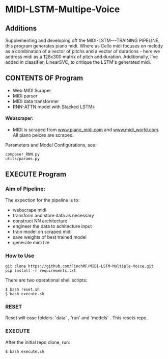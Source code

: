 # MIDI-LSTM-Multipe-Voice

## Additions

Supplementing and developing off the MIDI-LSTM---TRAINING PIPELINE, this program generates piano midi. Where as Cello midi focuses on melody as a combination of a vector of pitchs and a vector of durations - here we address midi as a 128x300 matrix of pitch and duration. Additionally, I've added in classifier, LinearSVC, to critique the LSTM's generated midi.

## CONTENTS OF Program

* Web MIDI Scraper
* MIDI parser
* MIDI data transformer
* RNN-ATTN model with Stacked LSTMs 

#### Webscraper:

* MIDI is scraped from www.piano_midi.com and www.midi_world.com. All piano peices are scraped. 

Parameters and Model Configurations, see: 

    composer_RNN.py 
    utils/params.py


## EXECUTE Program

### Aim of Pipeline:

The expection for the pipeline is to:
* webscrape midi 
* transform and store data as necessary
* construct NN architecture 
* engineer the data to achitecture input
* train model on scraped midi
* save weights of best trained model
* generate midi file

### How to Use
    
    git clone https://github.com/FinchMF/MIDI-LSTM-Multiple-Voice.git
    pip install -r requirements.txt

There are two operational shell scripts:

    $ bash reset.sh
    $ bash execute.sh

### RESET
Reset will ease folders: 'data' , 'run' and 'models' . This resets repo.

### EXECUTE
After the initial repo clone, run: 
        
    $ bash execute.sh
